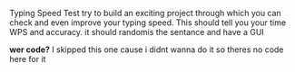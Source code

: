 Typing Speed Test
try to build an exciting project through which you can check and even improve your typing speed. This should tell you your time WPS and accuracy. it should randomis the sentance and have a GUI


**wer code?**
I skipped this one cause i didnt wanna do it so theres no code here for it